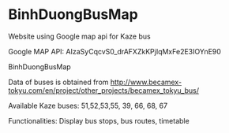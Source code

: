 # BinhDuongBusMap
Website using Google map api for Kaze bus

Google MAP API: AIzaSyCqcvS0_drAFXZkKPjIqMxFe2E3IOYnE90 

BinhDuongBusMap

Data of buses is obtained from http://www.becamex-tokyu.com/en/project/other_projects/becamex_tokyu_bus/

Available Kaze buses: 51,52,53,55, 39, 66, 68, 67

Functionalities:
Display bus stops, bus routes, timetable
